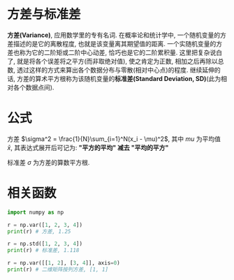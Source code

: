 # 方差与标准差

**方差(Variance)**, 应用数学里的专有名词. 在概率论和统计学中, 一个随机变量的方差描述的是它的离散程度, 也就是该变量离其期望值的距离. 一个实随机变量的方差也称为它的二阶矩或二阶中心动差, 恰巧也是它的二阶累积量. 这里把复杂说白了, 就是将各个误差将之平方(而非取绝对值), 使之肯定为正数, 相加之后再除以总数, 透过这样的方式来算出各个数据分布与零散(相对中心点)的程度. 继续延伸的话, 方差的算术平方根称为该随机变量的**标准差(Standard Deviation, SD)**(此为相对各个数据点间).

# 公式
方差 $\sigma^2 = \frac{1}{N}\sum_{i=1}^N(x_i - \mu)^2$, 其中 $mu$ 为平均值 $\bar x$, 其表达式展开后可记为: **"平方的平均" 减去 "平均的平方"**

标准差 $\sigma$ 为方差的算数平方根.

# 相关函数
```py
import numpy as np

r = np.var([1, 2, 3, 4])
print(r) # 方差, 1.25

r = np.std([1, 2, 3, 4])
print(r) # 标准差, 1.118

r = np.var([[1, 2], [3, 4]], axis=0)
print(r) # 二维矩阵按列方差, [1, 1]
```
